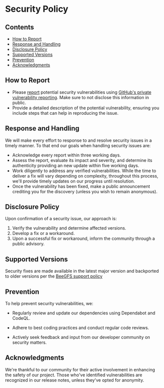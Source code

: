 # Security Policy <!-- omit in toc -->

## Contents <!-- omit in toc -->

- [How to Report](#how-to-report)
- [Response and Handling](#response-and-handling)
- [Disclosure Policy](#disclosure-policy)
- [Supported Versions](#supported-versions)
- [Prevention](#prevention)
- [Acknowledgments](#acknowledgments)

## How to Report

* Please [report](https://github.com/ThinkParQ/beegfs-rust/security) potential security
  vulnerabilities using [GitHub's private vulnerability
  reporting](https://docs.github.com/en/code-security/security-advisories/guidance-on-reporting-and-writing-information-about-vulnerabilities/privately-reporting-a-security-vulnerability).
  Make sure to not disclose this information in public.
* Provide a detailed description of the potential vulnerability, ensuring you include steps that can
  help in reproducing the issue.

## Response and Handling

We will make every effort to response to and resolve security issues in a timely manner. To that end
our goals when handling security issues are:

* Acknowledge every report within three working days.
* Assess the report, evaluate its impact and severity, and determine its authenticity providing an
  new update within five working days.
* Work diligently to address any verified vulnerabilities. While the time to deliver a fix will vary
  depending on complexity, throughout this process, we'll provide timely updates on our progress
  until resolution.
* Once the vulnerability has been fixed, make a public announcement crediting you for the discovery
  (unless you wish to remain anonymous).

## Disclosure Policy

Upon confirmation of a security issue, our approach is:

1. Verify the vulnerability and determine affected versions.
2. Develop a fix or a workaround.
3. Upon a successful fix or workaround, inform the community through a public advisory.

## Supported Versions

Security fixes are made available in the latest major version and backported to older versions per
the [BeeGFS support policy](https://github.com/ThinkParQ/beegfs/blob/master/SUPPORT.md)

## Prevention

To help prevent security vulnerabilities, we:

- Regularly review and update our dependencies using Dependabot and CodeQL.
  
- Adhere to best coding practices and conduct regular code reviews.
  
- Actively seek feedback and input from our developer community on security matters.

## Acknowledgments

We're thankful to our community for their active involvement in enhancing the safety of our project.
Those who've identified vulnerabilities are recognized in our release notes, unless they've opted
for anonymity.